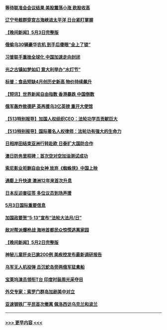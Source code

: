 #### [等待联准会会议结果 美股震荡小涨 欧股收高](../pages/prog202/a103417229.md?t=05041401) 
#### [辽宁号舰群穿宫古海峡进太平洋 日台紧盯掌握](../pages/prog202/a103416929.md?t=05041401) 
#### [【晚间新闻】5月3日完整版](../pages/prog202/a103417119.md?t=05041401) 
#### [俄偷乌30辆豪华农机 到手后傻眼“全上了锁”](../pages/prog202/a103416467.md?t=05041401) 
#### [习普联手重挫全球化 中国加速走向封闭](../pages/prog202/a103416972.md?t=05041401) 
#### [光之古镇如梦如幻 意大利举办“水灯节”](../pages/prog202/a103416941.md?t=05041401) 
#### [标普：食品短缺4月创历史新高 物价持续飙升](../pages/prog202/a103416922.md?t=05041401) 
#### [【短讯】世界新闻自由指数 香港暴跌 中国倒数](../pages/prog202/a103416732.md?t=05041401) 
#### [俄军轰炸敖德萨 英再援乌3亿英镑 重开大使馆](../pages/prog202/a103416768.md?t=05041401) 
#### [【513特别报导】加国人权组织CEO：法轮功学员贡献巨大](../pages/prog202/a103416700.md?t=05041401) 
#### [【513特别报导】国际著名人权律师：法轮功有强大的生命力](../pages/prog202/a103416662.md?t=05041401) 
#### [日相岸田结束亚洲行转赴欧 日泰扩大国防合作](../pages/prog202/a103416651.md?t=05041401) 
#### [澳日防务里程碑：首次空对空加油测试成功](../pages/prog202/a103416451.md?t=05041401) 
#### [索尼影业拒删自由女神 放弃《蜘蛛侠》中国上映](../pages/prog202/a103416484.md?t=05041401) 
#### [通膨上升快速 澳洲12年来首次升息](../pages/prog202/a103416403.md?t=05041401) 
#### [日本反迫害征签 多位议员到场声援](../pages/prog202/a103416395.md?t=05041401) 
#### [5月3日国际重要信息](../pages/prog202/a103416390.md?t=05041401) 
#### [加国政要贺“5·13”宣布“法轮大法月/日”](../pages/prog202/a103416288.md?t=05041401) 
#### [敌对帮派爆枪战 海地首都民众惊慌逃离家园](../pages/prog202/a103416239.md?t=05041401) 
#### [【晚间新闻】5月2日完整版](../pages/prog202/a103416157.md?t=05041401) 
#### [神秘儿童肝炎已逾200例 美疾控发布最新调研报告](../pages/prog202/a103416031.md?t=05041401) 
#### [乌军无人机投弹 击沉蛇岛旁两俄军猛禽船](../pages/prog202/a103416007.md?t=05041401) 
#### [宝莱坞演员领衔T台 印度时装周光采夺目](../pages/prog202/a103415990.md?t=05041401) 
#### [外交专家：索罗门群岛加剧美中对立](../pages/prog202/a103415929.md?t=05041401) 
#### [亚速钢铁厂平民首次撤离 佩洛西访乌克兰和波兰](../pages/prog202/a103415862.md?t=05041401) 

----
#### [ >>> 更早内容 <<< ](../indexes/prog202-earlier.md)

